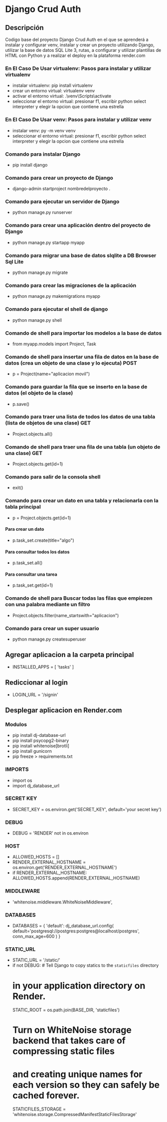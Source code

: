 # Django Crud Auth

## Descripción

Codigo base del proyecto Django Crud Auth en el que se aprenderá a instalar y configurar venv, instalar y crear un proyecto utilizando Django, utilizar la base de datos SQL Lite 3, rutas, a configurar y utilizar plantillas de HTML con Python y a realizar el deploy en la plataforma render.com

### En El Caso De Usar virtualenv: Pasos para instalar y utilizar virtualenv

- instalar virtualenv: pip install virtualenv
- crear un entorno virtual: virtualenv venv
- activar el entorno virtual: .\venv\Scripts\activate
- seleccionar el entorno virtual: presionar f1, escribir python select interpreter y elegir la opcion que contiene una estrella

### En El Caso De Usar venv: Pasos para instalar y utilizar venv

- instalar venv: py -m venv venv
- seleccionar el entorno virtual: presionar f1, escribir python select interpreter y elegir la opcion que contiene una estrella

### Comando para instalar Django

- pip install django

### Comando para crear un proyecto de Django

- django-admin startproject nombredelproyecto .

### Comando para ejecutar un servidor de Django

- python manage.py runserver

### Comando para crear una aplicación dentro del proyecto de Django

- python manage.py startapp myapp

### Comando para migrar una base de datos slqlite a DB Browser Sql Lite

- python manage.py migrate

### Comando para crear las migraciones de la aplicación

- python manage.py makemigrations myapp

### Comando para ejecutar el shell de django

- python manage.py shell

### Comando de shell para importar los modelos a la base de datos

- from myapp.models import Project, Task

### Comando de shell para insertar una fila de datos en la base de datos (crea un objeto de una clase y lo ejecuta) POST

- p = Project(name="aplicacion movil")

### Comando para guardar la fila que se inserto en la base de datos (el objeto de la clase)

- p.save()

### Comando para traer una lista de todos los datos de una tabla (lista de objetos de una clase) GET

- Project.objects.all()

### Comando de shell para traer una fila de una tabla (un objeto de una clase) GET

- Project.objects.get(id=1)

### Comando para salir de la consola shell

- exit()

### Comando para crear un dato en una tabla y relacionarla con la tabla principal

- p = Project.objects.get(id=1)

#### Para crear un dato

- p.task_set.create(title="algo")

#### Para consultar todos los datos

- p.task_set.all()

#### Para consultar una tarea

- p.task_set.get(id=1)

### Comando de shell para Buscar todas las filas que empiezen con una palabra mediante un filtro

- Project.objects.filter(name_startswith="aplicacion")

### Comando para crear un super usuario

- python manage.py createsuperuser

## Agregar aplicacion a la carpeta principal

- INSTALLED_APPS = [
  'tasks'
  ]

## Rediccionar al login

- LOGIN_URL = '/signin'

## Desplegar aplicacion en Render.com

### Modulos

- pip install dj-database-url
- pip install psycopg2-binary
- pip install whitenoise[brotli]
- pip install gunicorn
- pip freeze > requirements.txt

### IMPORTS

- import os
- import dj_database_url

### SECRET KEY

- SECRET_KEY = os.environ.get('SECRET_KEY', default='your secret key')

### DEBUG

- DEBUG = 'RENDER' not in os.environ

### HOST

- ALLOWED_HOSTS = []
- RENDER_EXTERNAL_HOSTNAME = os.environ.get('RENDER_EXTERNAL_HOSTNAME')
- if RENDER_EXTERNAL_HOSTNAME:
  ALLOWED_HOSTS.append(RENDER_EXTERNAL_HOSTNAME)

### MIDDLEWARE

- 'whitenoise.middleware.WhiteNoiseMiddleware',

### DATABASES

- DATABASES = {
  'default': dj_database_url.config(
  default='postgresql://postgres:postgres@localhost/postgres',
  conn_max_age=600
  )
  }

### STATIC_URL

- STATIC_URL = '/static/'
- if not DEBUG: # Tell Django to copy statics to the `staticfiles` directory
  # in your application directory on Render.
  STATIC_ROOT = os.path.join(BASE_DIR, 'staticfiles')
  # Turn on WhiteNoise storage backend that takes care of compressing static files
  # and creating unique names for each version so they can safely be cached forever.
  STATICFILES_STORAGE = 'whitenoise.storage.CompressedManifestStaticFilesStorage'
